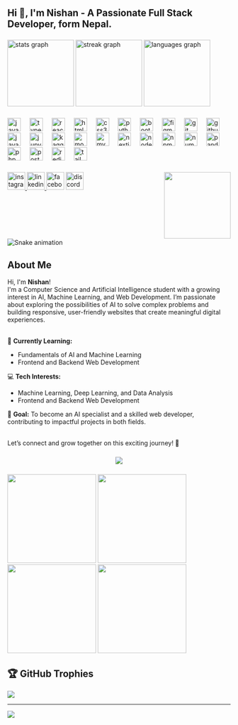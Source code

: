 <h2 align="left">Hi 👋, I'm Nishan - A Passionate Full Stack Developer, form Nepal.</h2>

###

<div align="left">
  <img src="https://github-readme-stats.vercel.app/api?username=nishanshrestha04&hide_title=true&hide_rank=true&show_icons=true&include_all_commits=true&count_private=true&disable_animations=false&theme=material-palenight&locale=en&hide_border=true" height="150" alt="stats graph"  />
  <img src="https://streak-stats.demolab.com?user=nishanshrestha04&locale=en&mode=daily&theme=dracula&hide_border=false&border_radius=5" height="150" alt="streak graph"  />
  <img src="https://github-readme-stats.vercel.app/api/top-langs?username=nishanshrestha04&locale=en&hide_title=false&layout=compact&card_width=320&langs_count=7&theme=material-palenight&hide_border=false" height="150" alt="languages graph"  />
</div>

###

<div align="left">
  <img src="https://cdn.jsdelivr.net/gh/devicons/devicon/icons/javascript/javascript-original.svg" height="30" alt="javascript logo"  />
  <img width="12" />
  <img src="https://cdn.jsdelivr.net/gh/devicons/devicon/icons/typescript/typescript-original.svg" height="30" alt="typescript logo"  />
  <img width="12" />
  <img src="https://cdn.jsdelivr.net/gh/devicons/devicon/icons/react/react-original.svg" height="30" alt="react logo"  />
  <img width="12" />
  <img src="https://cdn.jsdelivr.net/gh/devicons/devicon/icons/html5/html5-original.svg" height="30" alt="html5 logo"  />
  <img width="12" />
  <img src="https://cdn.jsdelivr.net/gh/devicons/devicon/icons/css3/css3-original.svg" height="30" alt="css3 logo"  />
  <img width="12" />
  <img src="https://cdn.jsdelivr.net/gh/devicons/devicon/icons/python/python-original.svg" height="30" alt="python logo"  />
  <img width="12" />
  <img src="https://cdn.jsdelivr.net/gh/devicons/devicon/icons/bootstrap/bootstrap-original.svg" height="30" alt="bootstrap logo"  />
  <img width="12" />
  <img src="https://cdn.jsdelivr.net/gh/devicons/devicon/icons/figma/figma-original.svg" height="30" alt="figma logo"  />
  <img width="12" />
  <img src="https://cdn.jsdelivr.net/gh/devicons/devicon/icons/git/git-original.svg" height="30" alt="git logo"  />
  <img width="12" />
  <img src="https://cdn.jsdelivr.net/gh/devicons/devicon/icons/github/github-original.svg" height="30" alt="github logo"  />
  <img width="12" />
  <img src="https://cdn.jsdelivr.net/gh/devicons/devicon/icons/java/java-original.svg" height="30" alt="java logo"  />
  <img width="12" />
  <img src="https://cdn.jsdelivr.net/gh/devicons/devicon/icons/jupyter/jupyter-original.svg" height="30" alt="jupyter logo"  />
  <img width="12" />
  <img src="https://cdn.jsdelivr.net/gh/devicons/devicon/icons/kaggle/kaggle-original.svg" height="30" alt="kaggle logo"  />
  <img width="12" />
  <img src="https://cdn.jsdelivr.net/gh/devicons/devicon/icons/mongodb/mongodb-original.svg" height="30" alt="mongodb logo"  />
  <img width="12" />
  <img src="https://cdn.jsdelivr.net/gh/devicons/devicon/icons/mysql/mysql-original.svg" height="30" alt="mysql logo"  />
  <img width="12" />
  <img src="https://cdn.jsdelivr.net/gh/devicons/devicon/icons/nextjs/nextjs-original.svg" height="30" alt="nextjs logo"  />
  <img width="12" />
  <img src="https://cdn.jsdelivr.net/gh/devicons/devicon/icons/nodejs/nodejs-original.svg" height="30" alt="nodejs logo"  />
  <img width="12" />
  <img src="https://cdn.jsdelivr.net/gh/devicons/devicon/icons/npm/npm-original-wordmark.svg" height="30" alt="npm logo"  />
  <img width="12" />
  <img src="https://cdn.jsdelivr.net/gh/devicons/devicon/icons/numpy/numpy-original.svg" height="30" alt="numpy logo"  />
  <img width="12" />
  <img src="https://cdn.jsdelivr.net/gh/devicons/devicon/icons/pandas/pandas-original.svg" height="30" alt="pandas logo"  />
  <img width="12" />
  <img src="https://cdn.jsdelivr.net/gh/devicons/devicon/icons/php/php-original.svg" height="30" alt="php logo"  />
  <img width="12" />
  <img src="https://cdn.jsdelivr.net/gh/devicons/devicon/icons/postgresql/postgresql-original.svg" height="30" alt="postgresql logo"  />
  <img width="12" />
  <img src="https://cdn.jsdelivr.net/gh/devicons/devicon/icons/redis/redis-original.svg" height="30" alt="redis logo"  />
  <img width="12" />
  <img src="https://cdn.jsdelivr.net/gh/devicons/devicon/icons/tailwindcss/tailwindcss-original-wordmark.svg" height="30" alt="tailwindcss logo"  />
</div>

###

<img align="right" height="150" src="https://media.giphy.com/media/ES9cAJlcxblRESzOH1/giphy.gif?cid=790b7611qtx2ia3pwchtd06qv9m9fqzqoeu7x02q35ki4ptr&ep=v1_gifs_search&rid=giphy.gif&ct=g"  />

###

<div align="left">
  <a href="https://www.instagram.com/nishanshrestha40/" target="_blank">
    <img src="https://img.shields.io/static/v1?message=Instagram&logo=instagram&label=&color=E4405F&logoColor=white&labelColor=&style=for-the-badge" height="40" alt="instagram logo"  />
  </a>
  <a href="https://www.linkedin.com/in/shresthanishan/" target="_blank">
    <img src="https://img.shields.io/static/v1?message=LinkedIn&logo=linkedin&label=&color=0077B5&logoColor=white&labelColor=&style=for-the-badge" height="40" alt="linkedin logo"  />
  </a>
  <img src="https://img.shields.io/static/v1?message=Facebook&logo=facebook&label=&color=1877F2&logoColor=white&labelColor=&style=for-the-badge" height="40" alt="facebook logo"  />
  <img src="https://img.shields.io/static/v1?message=Discord&logo=discord&label=&color=7289DA&logoColor=white&labelColor=&style=for-the-badge" height="40" alt="discord logo"  />
</div>

###

<br clear="both">

<img src="https://raw.githubusercontent.com/nishanshrestha04/nishanshrestha04/output/snake.svg" alt="Snake animation" />

###

## About Me

<p align="left">Hi, I'm <b>Nishan</b>!<br>
I'm a Computer Science and Artificial Intelligence student with a growing interest in AI, Machine Learning, and Web Development. I’m passionate about exploring the possibilities of AI to solve complex problems and building responsive, user-friendly websites that create meaningful digital experiences.<br><br>

🌱 <b>Currently Learning:</b>
- Fundamentals of AI and Machine Learning
- Frontend and Backend Web Development

💻 <b>Tech Interests:</b>
- Machine Learning, Deep Learning, and Data Analysis
- Frontend and Backend Web Development

🎯 <b>Goal:</b>
To become an AI specialist and a skilled web developer, contributing to impactful projects in both fields.<br><br>

Let’s connect and grow together on this exciting journey! 🚀
</p>

###

<div align="center">
  <img src="https://profile-counter.glitch.me/nishanshrestha04/count.svg?"  />
</div>

###

<div align="left">
  <img height="200" src="https://media.giphy.com/media/SvFocn0wNMx0iv2rYz/giphy.gif?cid=790b7611qtx2ia3pwchtd06qv9m9fqzqoeu7x02q35ki4ptr&ep=v1_gifs_search&rid=giphy.gif&ct=g"  />
  <img height="200" src="https://media.giphy.com/media/v1.Y2lkPTc5MGI3NjExbGx0d3IwYXRrc283eGZxbWs5ZzN0d205andzazlqazdzeWhvc3VkbSZlcD12MV9naWZzX3NlYXJjaCZjdD1n/KAq5w47R9rmTuvWOWa/giphy.gif"  />
  <img height="200" src="https://media.giphy.com/media/SS8CV2rQdlYNLtBCiF/giphy.gif?cid=790b7611tidvenjyg5biyavfksxxcgbvrejon3141u3vkgu1&ep=v1_gifs_search&rid=giphy.gif&ct=g"/>
  <img height="200" src="https://media.giphy.com/media/wMiDz4buM4phwKrqSf/giphy.gif?cid=790b7611tidvenjyg5biyavfksxxcgbvrejon3141u3vkgu1&ep=v1_gifs_search&rid=giphy.gif&ct=g"/>
</div>




## 🏆 GitHub Trophies
![](https://github-profile-trophy.vercel.app/?username=nishanshrestha04&theme=radical&no-frame=false&no-bg=true&margin-w=4)

---
[![](https://visitcount.itsvg.in/api?id=nishanshrestha04&icon=0&color=0)](https://visitcount.itsvg.in)
###
